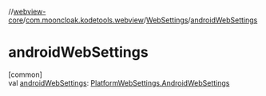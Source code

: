 //[webview-core](../../../index.md)/[com.mooncloak.kodetools.webview](../index.md)/[WebSettings](index.md)/[androidWebSettings](android-web-settings.md)

# androidWebSettings

[common]\
val [androidWebSettings](android-web-settings.md): [PlatformWebSettings.AndroidWebSettings](../-platform-web-settings/-android-web-settings/index.md)

